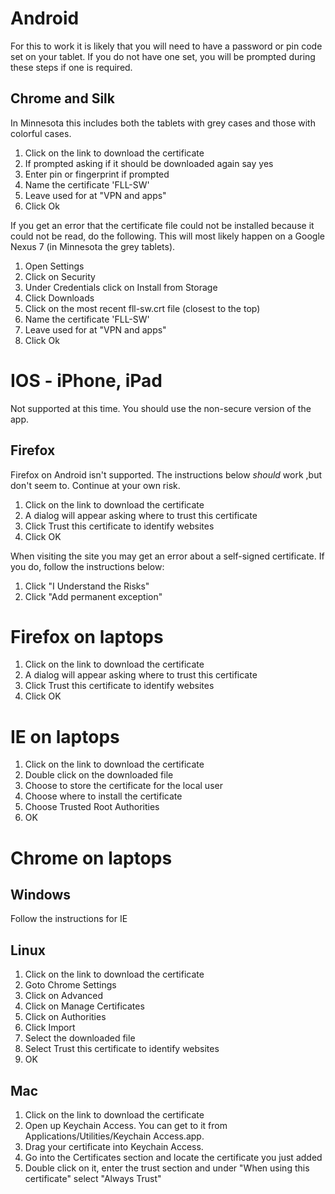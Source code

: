 # Android
For this to work it is likely that you will need to have a password or pin code set on your tablet. If you do not have one set, you will be prompted during these steps if one is required.

## Chrome and Silk
In Minnesota this includes both the tablets with grey cases and those with colorful cases.

1. Click on the link to download the certificate
1. If prompted asking if it should be downloaded again say yes
1. Enter pin or fingerprint if prompted
1. Name the certificate 'FLL-SW'
1. Leave used for at "VPN and apps"
1. Click Ok

If you get an error that the certificate file could not be installed because it could not be read, do the following.
This will most likely happen on a Google Nexus 7 (in Minnesota the grey tablets).

1. Open Settings
1. Click on Security
1. Under Credentials click on Install from Storage
1. Click Downloads
1. Click on the most recent fll-sw.crt file (closest to the top)
1. Name the certificate 'FLL-SW'
1. Leave used for at "VPN and apps"
1. Click Ok
 

# IOS - iPhone, iPad

Not supported at this time. You should use the non-secure version of the app.

## Firefox

Firefox on Android isn't supported. The instructions below *should* work ,but don't seem to. Continue at your own risk.

1. Click on the link to download the certificate
1. A dialog will appear asking where to trust this certificate
1. Click Trust this certificate to identify websites
1. Click OK

When visiting the site you may get an error about a self-signed certificate. If you do, follow the instructions below:
1. Click "I Understand the Risks"
1. Click "Add permanent exception"


# Firefox on laptops

1. Click on the link to download the certificate
1. A dialog will appear asking where to trust this certificate
1. Click Trust this certificate to identify websites
1. Click OK

# IE on laptops

1. Click on the link to download the certificate
1. Double click on the downloaded file
1. Choose to store the certificate for the local user
1. Choose where to install the certificate
1. Choose Trusted Root Authorities
1. OK

# Chrome on laptops

## Windows

Follow the instructions for IE

## Linux

1. Click on the link to download the certificate
1. Goto Chrome Settings
1. Click on Advanced
1. Click on Manage Certificates
1. Click on Authorities
1. Click Import
1. Select the downloaded file
1. Select Trust this certificate to identify websites
1. OK

## Mac

1. Click on the link to download the certificate
1. Open up Keychain Access. You can get to it from Applications/Utilities/Keychain Access.app.
1. Drag your certificate into Keychain Access.
1. Go into the Certificates section and locate the certificate you just added
1. Double click on it, enter the trust section and under "When using this certificate" select "Always Trust"
